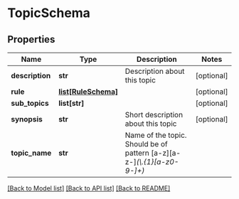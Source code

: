 # TopicSchema

## Properties
Name | Type | Description | Notes
------------ | ------------- | ------------- | -------------
**description** | **str** | Description about this topic | [optional] 
**rule** | [**list[RuleSchema]**](RuleSchema.md) |  | [optional] 
**sub_topics** | **list[str]** |  | [optional] 
**synopsis** | **str** | Short description about this topic | [optional] 
**topic_name** | **str** | Name of the topic. Should be of pattern [a-z][a-z-]*(\\.{1}[a-z0-9-]+)* | 

[[Back to Model list]](../README.md#documentation-for-models) [[Back to API list]](../README.md#documentation-for-api-endpoints) [[Back to README]](../README.md)


